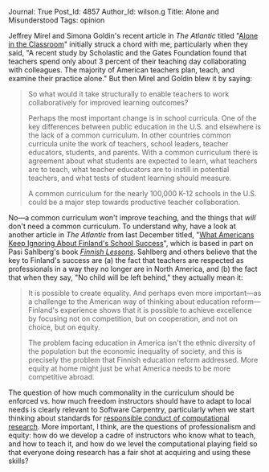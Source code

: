 Journal: True
Post_Id: 4857
Author_Id: wilson.g
Title: Alone and Misunderstood
Tags: opinion

<p>Jeffrey Mirel and Simona Goldin's recent article in <em>The Atlantic</em> titled "<a href="http://www.theatlantic.com/national/archive/2012/04/alone-in-the-classroom-why-teachers-are-too-isolated/255976/">Alone in the Classroom</a>" initially struck a chord with me, particularly when they said, "A recent study by Scholastic and the Gates Foundation found that teachers spend only about 3 percent of their teaching day collaborating with colleagues. The majority of American teachers plan, teach, and examine their practice alone." But then Mirel and Goldin blew it by saying:</p>
<blockquote><p>So what would it take structurally to enable teachers to work collaboratively for improved learning outcomes?</p>
<p>Perhaps the most important change is in school curricula. One of the key differences between public education in the U.S. and elsewhere is the lack of a common curriculum. In other countries common curricula unite the work of teachers, school leaders, teacher educators, students, and parents. With a common curriculum there is agreement about what students are expected to learn, what teachers are to teach, what teacher educators are to instill in potential teachers, and what tests of student learning should measure.</p>
<p>A common curriculum for the nearly 100,000 K-12 schools in the U.S. could be a major step towards productive teacher collaboration.</p></blockquote>
<p>No&mdash;a common curriculum won't improve teaching, and the things that <em>will</em> don't need a common curriculum. To understand why, have a look at another article in <em>The Atlantic</em> from last December titled, "<a href="http://www.theatlantic.com/national/archive/2011/12/what-americans-keep-ignoring-about-finlands-school-success/250564/">What Americans Keep Ignoring About Finland's School Success</a>", which is based in part on Pasi Sahlberg's book <a href="http://www.amazon.com/Finnish-Lessons-Educational-Change-Finland/dp/0807752576/"><em>Finnish Lessons</em></a>. Sahlberg and others believe that the key to Finland's success are (a) the fact that teachers are respected as professionals in a way they no longer are in North America, and (b) the fact that when they say, "No child will be left behind," they actually mean it:</p>
<blockquote><p>It is possible to create equality. And perhaps even more important&mdash;as a challenge to the American way of thinking about education reform&mdash;Finland's experience shows that it is possible to achieve excellence by focusing not on competition, but on cooperation, and not on choice, but on equity.</p>
<p>The problem facing education in America isn't the ethnic diversity of the population but the economic inequality of society, and this is precisely the problem that Finnish education reform addressed. More equity at home might just be what America needs to be more competitive abroad.</p></blockquote>
<p>The question of how much commonality in the curriculum should be enforced vs. how much freedom instructors should have to adapt to local needs is clearly relevant to Software Carpentry, particularly when we start thinking about standards for <a href="http://ivory.idyll.org/blog/may-12/computational-rcr.html">responsible conduct of computational research</a>. More important, I think, are the questions of professionalism and equity: how do we develop a cadre of instructors who know what to teach, and how to teach it, and how do we level the computational playing field so that everyone doing research has a fair shot at acquiring and using these skills?</p>
